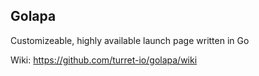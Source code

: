 Golapa
------

Customizeable, highly available launch page written in Go

Wiki: https://github.com/turret-io/golapa/wiki
